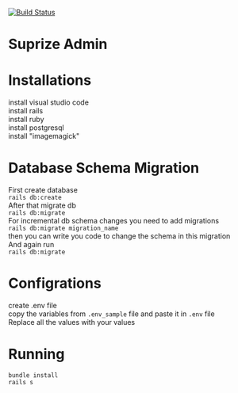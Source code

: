 [![Build Status](https://ci.suprizeapp.com/buildStatus/icon?job=Admin-Deploy-to-Dev)](https://ci.suprizeapp.com/view/Dev/job/Admin-Deploy-to-Dev/)

# Suprize Admin

# Installations
  install visual studio code  
  install rails  
  install ruby  
  install postgresql  
  install "imagemagick"  

# Database Schema Migration
  First create database  
  ```rails db:create```  
  After that migrate db  
  ```rails db:migrate```  
  For incremental db schema changes you need to add migrations  
  ``` rails db:migrate migration_name ```  
  then you can write you code to change the schema in this migration  
  And again run  
  ```rails db:migrate```  



# Configrations
  create .env file  
  copy the variables from ``` .env_sample ``` file and paste it in ``` .env ``` file  
  Replace all the values with your values  

# Running
  ```bundle install```  
  ```rails s```  
